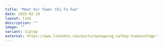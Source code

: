 ```yaml
---
title: "Meet Our Team: Chi Fa Foo"
date: 2025-02-10
layout: link
description: ""
image: ""
variant: tiptap
external: https://www.linkedin.com/posts/opengovsg_safday-humansofogp-techforpublicgood-activity-7080669358812758016-IsnB?utm_source=share&utm_medium=member_desktop
---
```

